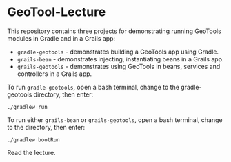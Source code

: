 # GeoTool-Lecture
This repository contains three projects for demonstrating running GeoTools modules in Gradle and in a Grails app:

- `gradle-geotools` - demonstrates building a GeoTools app using Gradle.
- `grails-bean` - demonstrates injecting, instantiating beans in a Grails app.
- `grails-geotools` - demonstrates using GeoTools in beans, services and controllers in a Grails app.

To run `gradle-geotools`, open a bash terminal, change to the gradle-geotools directory, then enter:
```
./gradlew run
```

To run either `grails-bean` or `grails-geotools`, open a bash terminal, change to the directory, then enter:
```
./gradlew bootRun
```

Read the lecture. 

